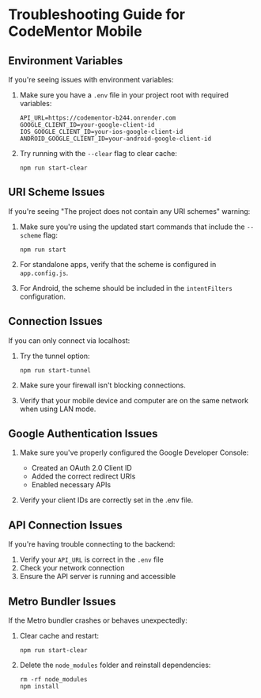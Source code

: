 # Troubleshooting Guide for CodeMentor Mobile

## Environment Variables

If you're seeing issues with environment variables:

1. Make sure you have a `.env` file in your project root with required variables:
   ```
   API_URL=https://codementor-b244.onrender.com
   GOOGLE_CLIENT_ID=your-google-client-id
   IOS_GOOGLE_CLIENT_ID=your-ios-google-client-id
   ANDROID_GOOGLE_CLIENT_ID=your-android-google-client-id
   ```

2. Try running with the `--clear` flag to clear cache:
   ```
   npm run start-clear
   ```

## URI Scheme Issues

If you're seeing "The project does not contain any URI schemes" warning:

1. Make sure you're using the updated start commands that include the `--scheme` flag:
   ```
   npm run start
   ```

2. For standalone apps, verify that the scheme is configured in `app.config.js`.

3. For Android, the scheme should be included in the `intentFilters` configuration.

## Connection Issues

If you can only connect via localhost:

1. Try the tunnel option:
   ```
   npm run start-tunnel
   ```

2. Make sure your firewall isn't blocking connections.

3. Verify that your mobile device and computer are on the same network when using LAN mode.

## Google Authentication Issues

1. Make sure you've properly configured the Google Developer Console:
   - Created an OAuth 2.0 Client ID
   - Added the correct redirect URIs
   - Enabled necessary APIs

2. Verify your client IDs are correctly set in the .env file.

## API Connection Issues

If you're having trouble connecting to the backend:

1. Verify your `API_URL` is correct in the `.env` file
2. Check your network connection
3. Ensure the API server is running and accessible

## Metro Bundler Issues

If the Metro bundler crashes or behaves unexpectedly:

1. Clear cache and restart:
   ```
   npm run start-clear
   ```

2. Delete the `node_modules` folder and reinstall dependencies:
   ```
   rm -rf node_modules
   npm install
   ```
